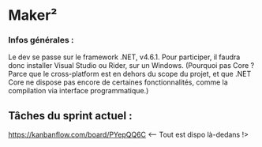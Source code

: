 ﻿# Maker²

### Infos générales :

Le dev se passe sur le framework .NET, v4.6.1. Pour participer, il faudra donc installer Visual Studio ou Rider, sur un Windows.
(Pourquoi pas Core ? Parce que le cross-platform est en dehors du scope du projet, et que .NET Core ne dispose pas encore de certaines fonctionnalités, comme la compilation via interface programmatique.)
			
## Tâches du sprint actuel :
https://kanbanflow.com/board/PYepQQ6C <-- Tout est dispo là-dedans !>

